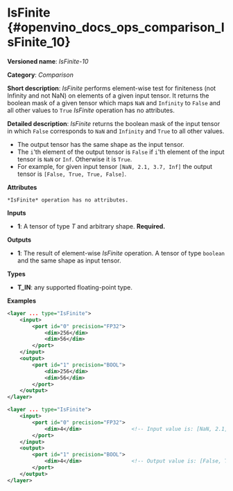 # IsFinite {#openvino_docs_ops_comparison_IsFinite_10}

**Versioned name**: *IsFinite-10*

**Category**: *Comparison*

**Short description**: *IsFinite* performs element-wise test for finiteness (not Infinity and not NaN) on elements of a given input tensor. It returns the boolean mask of a given tensor which maps
`NaN` and `Infinity` to `False` and all other values to `True`
*IsFinite* operation has no attributes.

**Detailed description**: *IsFinite* returns the boolean mask of the input tensor in which `False` corresponds to `NaN` and `Infinity` and `True` to all other values.
* The output tensor has the same shape as the input tensor.
* The `i`'th element of the output tensor is `False` if `i`'th element of the input tensor is `NaN` or `Inf`. Otherwise it is `True`.
* For example, for given input tensor `[NaN, 2.1, 3.7, Inf]` the output tensor is `[False, True, True, False]`.

**Attributes**

    *IsFinite* operation has no attributes.

**Inputs**

* **1**: A tensor of type *T* and arbitrary shape. **Required.**

**Outputs**

* **1**: The result of element-wise *IsFinite* operation. A tensor of type `boolean` and the same shape as input tensor.

**Types**

* **T_IN**: any supported floating-point type.

**Examples**

```xml
<layer ... type="IsFinite">
    <input>
        <port id="0" precision="FP32">
            <dim>256</dim>
            <dim>56</dim>
        </port>
    </input>
    <output>
        <port id="1" precision="BOOL">
            <dim>256</dim>
            <dim>56</dim>
        </port>
    </output>
</layer>
```

```xml
<layer ... type="IsFinite">
    <input>
        <port id="0" precision="FP32">
            <dim>4</dim>                <!-- Input value is: [NaN, 2.1, 3.7, Inf] -->
        </port>
    </input>
    <output>
        <port id="1" precision="BOOL">
            <dim>4</dim>                <!-- Output value is: [False, True, True, False] -->
        </port>
    </output>
</layer>
```
